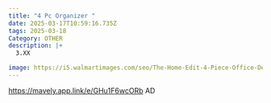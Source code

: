 ```yaml
---
title: "4 Pc Organizer "
date: 2025-03-17T10:59:16.735Z
tags: 2025-03-18
Category: OTHER
description: |+
  3.XX

image: https://i5.walmartimages.com/seo/The-Home-Edit-4-Piece-Office-Desktop-Edit-Clear-Plastic-Storage-System_4946d1b7-12b7-4060-9487-cad68b0041f6.aaf90e43cac9214971c1192a17ccf9c9.jpeg?odnHeight=640&odnWidth=640&odnBg=FFFFFF
---
```

https://mavely.app.link/e/GHu1F6wcORb   AD